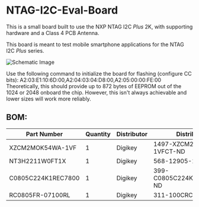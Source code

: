 # NTAG-I2C-Eval-Board

This is a small board built to use the NXP NTAG I2C _Plus_ 2K, with supporting hardware and a Class 4 PCB Antenna. 

This board is meant to test mobile smartphone applications for the NTAG I2C _Plus_ series.

![Schematic Image](https://cloud-din6btxn9-hack-club-bot.vercel.app/0image.png)

Use the following command to initialize the board for flashing (configure CC bits): A2:03:E1:10:6D:00,A2:04:03:04:D8:00,A2:05:00:00:FE:00
Theoretically, this should provide up to 872 bytes of EEPROM out of the 1024 or 2048 onboard the chip. However, this isn't always achievable and lower sizes will work more reliably.

## BOM:
| Part Number        | Quantity | Distributor | Distributor #               |
|--------------------|----------|-------------|-----------------------------|
| XZCM2MOK54WA-1VF   | 1        | Digikey     | 1497-XZCM2MOK54WA-1VFCT-ND  |
| NT3H2211W0FT1X     | 1        | Digikey     | 568-12905-1-ND              |
| C0805C224K1REC7800 | 1        | Digikey     | 399-C0805C224K1REC7800CT-ND |
| RC0805FR-07100RL   | 1        | Digikey     | 311-100CRCT-ND              |
